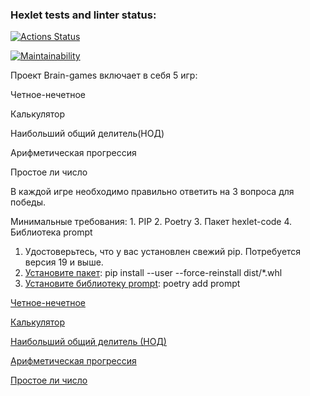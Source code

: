 ### Hexlet tests and linter status:
[![Actions Status](https://github.com/VrnkProg1/python-project-49/workflows/hexlet-check/badge.svg)](https://github.com/VrnkProg1/python-project-49/actions)

[![Maintainability](https://api.codeclimate.com/v1/badges/e1635aff1ff706e4c52a/maintainability)](https://codeclimate.com/github/VrnkProg1/python-project-49/maintainability)

Проект Brain-games включает в себя 5 игр: 

Четное-нечетное

Калькулятор

Наибольший общий делитель(НОД)

Арифметическая прогрессия

Простое ли число


В каждой игре необходимо правильно ответить на 3 вопроса для победы. 


Минимальные требования:
    1. PIP 
    2. Poetry 
    3. Пакет hexlet-code 
    4. Библиотека prompt 
 

1. Удостоверьтесь, что у вас установлен свежий pip. Потребуется версия 19 и выше. 
2. [Установите пакет](https://asciinema.org/a/PAcQxq5xfo6tAUYYx0LjOsj6b):
 pip install --user --force-reinstall dist/*.whl 
3. [Установите библиотеку prompt](https://asciinema.org/a/FwgVAXZyIpXSaWXMcR3rnxbat): poetry add prompt

[Четное-нечетное](https://asciinema.org/a/upGne8wMNye1vUmkZximI01g4)

[Калькулятор](https://asciinema.org/a/Bh8Wl2qwtPTin9de3a6TSHNrF)

[Наибольший общий делитель (НОД)](https://asciinema.org/a/OJ0GJwpZMgc7rBQiBRLoEuRvL)

[Арифметическая прогрессия](https://asciinema.org/a/MJ05B9jAK6HqySiofYEeIB4qk)

[Простое ли число](https://asciinema.org/a/RpiVfJICH24O2H7KqedwhhTUv)